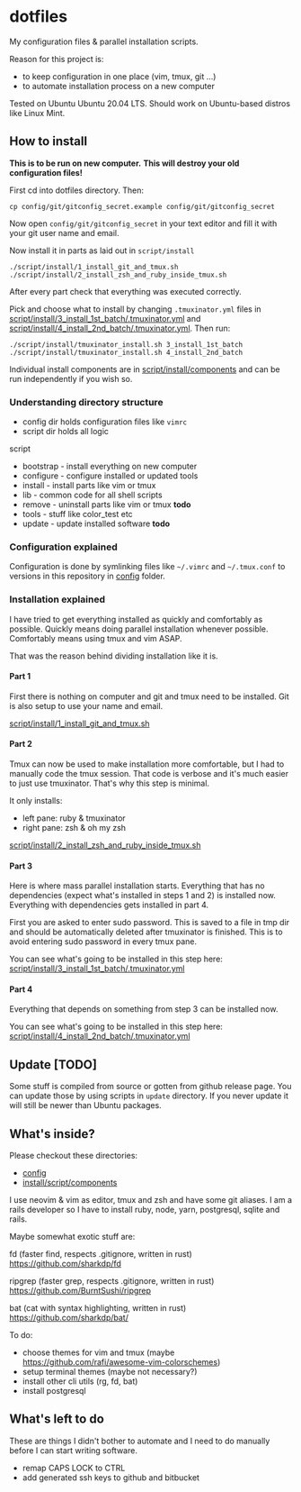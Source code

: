 # dotfiles

My configuration files & parallel installation scripts.

Reason for this project is:
  * to keep configuration in one place (vim, tmux, git ...)
  * to automate installation process on a new computer

Tested on Ubuntu Ubuntu 20.04 LTS. Should work on Ubuntu-based distros like Linux Mint.

## How to install

**This is to be run on new computer.**
**This will destroy your old configuration files!**

First cd into dotfiles directory.
Then:

    cp config/git/gitconfig_secret.example config/git/gitconfig_secret

Now open `config/git/gitconfig_secret` in your text editor and fill it with your git user name and email.

Now install it in parts as laid out in `script/install`

    ./script/install/1_install_git_and_tmux.sh
    ./script/install/2_install_zsh_and_ruby_inside_tmux.sh

After every part check that everything was executed correctly.

Pick and choose what to install by changing `.tmuxinator.yml` files in
[script/install/3_install_1st_batch/.tmuxinator.yml](script/install/3_install_1st_batch/.tmuxinator.yml) and
[script/install/4_install_2nd_batch/.tmuxinator.yml](script/install/4_install_2nd_batch/.tmuxinator.yml). Then run:

    ./script/install/tmuxinator_install.sh 3_install_1st_batch
    ./script/install/tmuxinator_install.sh 4_install_2nd_batch

Individual install components are in [script/install/components](script/install/components)
and can be run independently if you wish so.

### Understanding directory structure

* config dir holds configuration files like `vimrc`
* script dir holds all logic

script
* bootstrap  - install everything on new computer
* configure  - configure installed or updated tools
* install    - install parts like vim or tmux
* lib        - common code for all shell scripts
* remove     - uninstall parts like vim or tmux **todo**
* tools      - stuff like color_test etc
* update     - update installed software **todo**


### Configuration explained

Configuration is done by symlinking files like `~/.vimrc` and `~/.tmux.conf` to versions in this repository in [config](config) folder.

### Installation explained

I have tried to get everything installed as quickly and comfortably as possible. Quickly means doing parallel installation whenever possible. Comfortably means using tmux and vim ASAP.

That was the reason behind dividing installation like it is.

#### Part 1

First there is nothing on computer and git and tmux need to be installed. Git is also setup to use your name and email.

[script/install/1_install_git_and_tmux.sh](script/install/1_install_git_and_tmux.sh)

#### Part 2

Tmux can now be used to make installation more comfortable, but I had to
manually code the tmux session. That code is verbose and it's much easier to just use tmuxinator. That's why this step is minimal.

It only installs: 
  - left pane: ruby & tmuxinator
  - right pane: zsh & oh my zsh

[script/install/2_install_zsh_and_ruby_inside_tmux.sh](script/install/2_install_zsh_and_ruby_inside_tmux.sh)

#### Part 3

Here is where mass parallel installation starts. Everything that has no dependencies (expect what's installed in steps 1 and 2) is installed now.
Everything with dependencies gets installed in part 4.

First you are asked to enter sudo password. This is saved to a file in tmp dir and should be automatically deleted after tmuxinator is finished. This is to avoid entering sudo password in every tmux pane.

You can see what's going to be installed in this step here:
[script/install/3_install_1st_batch/.tmuxinator.yml](script/install/3_install_1st_batch/.tmuxinator.yml)

#### Part 4

Everything that depends on something from step 3 can be installed now.

You can see what's going to be installed in this step here:
[script/install/4_install_2nd_batch/.tmuxinator.yml](script/install/4_install_2nd_batch/.tmuxinator.yml)


## Update [TODO]

Some stuff is compiled from source or gotten from github release page. You can update those by using scripts in `update` directory.
If you never update it will still be newer than Ubuntu packages.

## What's inside?

Please checkout these directories:

* [config](config)
* [install/script/components](install/script/components)

I use neovim & vim as editor, tmux and zsh and have some git aliases.
I am a rails developer so I have to install ruby, node, yarn, postgresql, sqlite and rails.

Maybe somewhat exotic stuff are:

fd (faster find, respects .gitignore, written in rust)
https://github.com/sharkdp/fd

ripgrep (faster grep, respects .gitignore, written in rust)
https://github.com/BurntSushi/ripgrep

bat (cat with syntax highlighting, written in rust)
https://github.com/sharkdp/bat/

To do:

* choose themes for vim and tmux (maybe https://github.com/rafi/awesome-vim-colorschemes)
* setup terminal themes (maybe not necessary?)
* install other cli utils (rg, fd, bat)
* install postgresql

## What's left to do

These are things I didn't bother to automate and I need to do manually before I can start writing software.

* remap CAPS LOCK to CTRL
* add generated ssh keys to github and bitbucket
